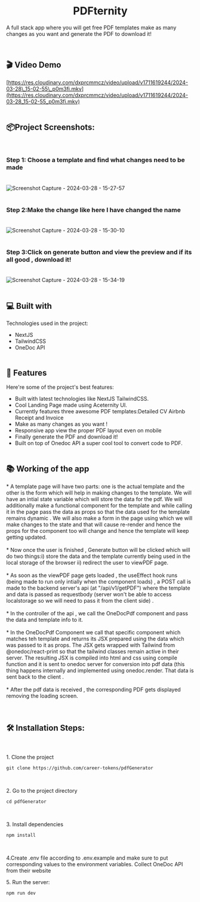 <h1 align="center" id="title">PDFternity</h1>

<p id="description">A full stack app where you will get free PDF templates make as many changes as you want and generate the PDF to download it!</p>
<br/>
<h2>🎬 Video Demo</h2>

[https://res.cloudinary.com/dxprcmmcz/video/upload/v1711619244/2024-03-28\_15-02-55\_p0m3fi.mkv](https://res.cloudinary.com/dxprcmmcz/video/upload/v1711619244/2024-03-28_15-02-55_p0m3fi.mkv)
<br/><br/>
<h2>📦Project Screenshots:</h2><br/>


### Step 1: Choose a template and find what changes need to be made<br/><br/>
![Screenshot Capture - 2024-03-28 - 15-27-57](https://github.com/career-tokens/PdfGenerator/assets/134730030/ec4f6c4c-8f21-4507-8d6a-97993f575e6a)<br/><br/>

### Step 2:Make the change like here I have changed the name<br/><br/>
![Screenshot Capture - 2024-03-28 - 15-30-10](https://github.com/career-tokens/PdfGenerator/assets/134730030/7df7b436-be2c-49f6-8e26-f139f4ea3eb2)
<br/><br/>

### Step 3:Click on generate button and view the preview and if its all good , download it!<br/><br/>
![Screenshot Capture - 2024-03-28 - 15-34-19](https://github.com/career-tokens/PdfGenerator/assets/134730030/266b1eab-6ff8-4e83-a56a-de60226fd4af)
<br/><br/>

  
<h2>💻 Built with</h2>

Technologies used in the project:

*   NextJS
*   TailwindCSS
*   OneDoc API<br/><br/>
  
<h2>🧐 Features</h2>

Here're some of the project's best features:

*   Built with latest technologies like NextJS TailwindCSS.
*   Cool Landing Page made using Aceternity UI.
*   Currently features three awesome PDF templates:Detailed CV Airbnb Receipt and Invoice
*   Make as many changes as you want !
*   Responsive app view the proper PDF layout even on mobile
*   Finally generate the PDF and download it!
*   Built on top of Onedoc API a super cool tool to convert code to PDF.<br/><br/>
<h2>📚 Working of the app</h2>
*  A template page will have two parts: one is the actual template and the other is the form which will help in making changes to the template. We will have an intial state variable  which will store the data for the pdf. We will additionally make a functional component for the template and while calling it in the page pass the data as props so that the data used for the template remains dynamic . We will also make a form in the page using which we will make changes to the state and that will cause re-render and hence the props for the component too will change and hence the template will keep getting updated. <br/><br/>
* Now once the user is finished , Generate button will be clicked which will do two things:i) store the data and the template currently being used in the local storage of the browser ii) redirect the user to viewPDF page.<br/><br/>
* As soon as the viewPDF page gets loaded , the useEffect hook runs (being made to run only intially when the component loads) , a POST call is made to the backend server's api (at "/api/v1/getPDF") where the template and data is passed as requestbody (server won't be able to access localstorage so we will need to pass it from the client side) .<br/><br/>
* In the controller of the api , we call the OneDocPdf component and pass the data and template info to it.<br/><br/>
* In the OneDocPdf Component we call that specific component which matches teh template and returns its JSX prepared using the data which was passed to it as props. The JSX gets wrapped with Tailwind from @onedoc/react-print so that the tailwind classes remain active in their server. The resulting JSX is compiled into html and css using compile function and it is sent to onedoc server for conversion into pdf data (this thing happens internally and implemented using onedoc.render. That data is sent back to the client .<br/><br/>
* After the pdf data is received , the corresponding PDF gets displayed removing the loading screen.<br/><br/><br/>
<h2>🛠️ Installation Steps:</h2><br/>

<p>1. Clone the project</p>

```
git clone https://github.com/career-tokens/pdfGenerator
```
<br/>
<p>2. Go to the project directory</p>

```
cd pdfGenerator
```
<br/>
<p>3. Install dependencies</p>

```
npm install
```
<br/>
<p>4.Create .env file according to .env.example and make sure to put corresponding values to the environment variables.
Collect OneDoc API from their website</p>

<p>5. Run the server:</p>

```
npm run dev
```


  
  
